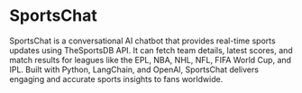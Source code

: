 # SportsChat
SportsChat is a conversational AI chatbot that provides real-time sports updates using TheSportsDB API. It can fetch team details, latest scores, and match results for leagues like the EPL, NBA, NHL, NFL, FIFA World Cup, and IPL. Built with Python, LangChain, and OpenAI, SportsChat delivers engaging and accurate sports insights to fans worldwide.
